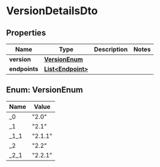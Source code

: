 

# VersionDetailsDto


## Properties

| Name | Type | Description | Notes |
|------------ | ------------- | ------------- | -------------|
|**version** | [**VersionEnum**](#VersionEnum) |  |  |
|**endpoints** | [**List&lt;Endpoint&gt;**](Endpoint.md) |  |  |



## Enum: VersionEnum

| Name | Value |
|---- | -----|
| _0 | &quot;2.0&quot; |
| _1 | &quot;2.1&quot; |
| _1_1 | &quot;2.1.1&quot; |
| _2 | &quot;2.2&quot; |
| _2_1 | &quot;2.2.1&quot; |



